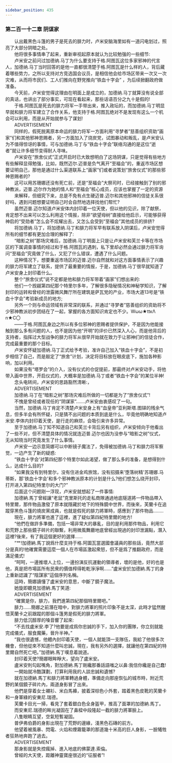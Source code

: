 ```yaml
---
sidebar_position: 435
---
```

### 第二百一十二章 阴谋家  


　　认出戴黑色斗篷的男子是死去的腓力时，卢米安脑海里如有一道闪电划过，照亮了大部分阴暗之处。  
　　他将很多事情串了起来，重新审视起原本就认为比较勉强的一些细节:  
　　卢米安之前问过加德纳.马丁为什么要支持于格.阿图瓦这位多家邪神的代言人，加德纳.马丁当时回答的是他一直都很清楚于格.阿图瓦是什么样的人，背后藏着哪些势力，之所以支持对方竞选国会议员，是相信他会给市场区带来一次又一次灾难，从而将市民们、工人们推向在野党推向“铁血十字会” ，为后续掀翻政府做准备。  
　　今天前，卢米安觉得这理由在明面上是成立的，加德纳.马丁就算没有说全部的真话，也讲出了部分事实，可现在看起来，那些话语百分之九十是假的!  
　　于格.阿图瓦是死去的腓力将军一手带出来，推入政坛的，而加德纳.马丁明显早就和腓力将军建立了合作关系，他支持于格.阿图瓦绝对不是发现有这么一个机会可以利用，而是从开始就参与了谋划!  
　　ADVERTISEMENT  
　　同样的，假死脱离原本命运的腓力将军一方面利用“寻梦者”慈善组织资助“画家”们和其他邪神恩赐者，另一方面加入了烧炭党，试图暴动和叛乱，是卢米安认为不值得惊讶的事情，可与加德纳.马丁与“铁血十字会”联络沟通的是这位“逝者”就让许多细节变得耐人寻味。  
　　卢米安在“旅舍仪式”正式开启时已大致想明白了这场阴谋，只是觉得有些地方有些解释显得勉强，比如，既然迈尔.迈普是负气离开“至福会”的，重返市场区想要证明自己，那他是通过什么渠道联系上“画家”们或者说策划“旅舍仪式”的那些邪神恩赐者的?  
　　这可以用苏珊娜还没有死亡前，还是“至福会”大祭司时，已经接触到了别的邪神教派，迈普.迈尔作为她的情人和“至福会”核心成员，应该也掌握了一定的资源  
　　来解释，但细究下来，总是不免有点生硬迈普.迈尔和其他邪神的信徒关系很好吗，遇到问题想要证明自己时会自然地选择找他们帮忙?  
　　虽然迈普.迈尔知道卢米安体内封印着一位天使，但以他的见识，除了献祭，肯定想不出来可以怎么利用这个情报，除非“欲望母树”直接给他启示，可能够获得神启的“受勋者”怎么会不炫耀出去，又怎么会受到“至福会”其他成员的排挤?  
　　将加德纳.马丁，将加德纳.马丁和腓力将军早有联系放入阴谋后，卢米安觉得所有的细节都有更加合理的解释了:  
　　“暗影之树”那场灾难后，加德纳.马丁明面上只是让卢米安和芙兰卡等在市场区的下属调查事情的经过和于格.阿图瓦的遇刺，私下里却必然会通过腓力将军询问“至福会”究竟做了什么，又犯了什么错误，遭遇了什么问题。  
　　这种情况下，想要重返市场区的迈普.迈尔自然就和对这方面事情表示了兴趣的腓力将军建立了联系，提供了最重要的情报，于是，加德纳.马丁很早就知道了卢米安身上封印着什么。  
　　整个“旅舍仪式”说不定都是他和腓力将军带着“画家”们想出来的:  
　　他们一个觊觎第四纪那个特里尔多年，了解很多隐秘情况和神秘学知识，了解封印的运转和曾经的泄露微风舞厅所在建筑是萨瓦党的产业，市场大道13号是“铁血十字会”考验新成员的地方;  
　　另外一个则与命运领域有非常深的联系，并通过“寻梦者”慈善组织的资助将不少邪神教派初步团结在了一起，掌握的各方面知识肯定也不少。Wωω★ttκΛ n★C〇  
　　——于格.阿图瓦身边之所以有多位邪神的恩赐者提供保护，不是因为他能接触到那么多有问题的人，也不是因为他“开明”的评价已然深入人心，而是他背后的支持者，指挥过大型战争的腓力将军从很早开始就在致力于让邪神们的信徒合作，完成最重要的那个目标。  
　　卢米安怀疑加德纳.马丁正式给予考验，准许自己加入“铁血十字会”，不是初步相信了自己，而是敲定了“旅舍”计划，决定将目标放在眼皮底下，施加各种影响，加以利用。  
　　如果没有“塔罗会”的介入，没有仪式的仓促提前，那最终对卢米安动手，将他带入画中世界，开启仪式的，大概率是加德纳.马丁或者“铁血十字会”的某位半神!  
　　念头电转间，卢米安的思路豁然清晰:，  
　　ADVERTISEMENT  
　　加德纳.马丁在“暗影之树”那场灾难后所做的一切都是为了“旅舍仪式”!  
　　不愧是曾经或者现任的“阴谋家”…….卢米安由衷感叹了一句。  
　　当然，加德纳.马丁肯定不清楚卢米安身上有“血皇帝”亚利斯塔.图铎的残余气息，但多半会有所怀疑，只是猜不出问题的本质到底是什么，毕竟他明确地知道卢米安.李体内封印着天使，是行走的麻烦，会吸引来许多异常。  
　　至于加德纳.马丁知不知道自己和芙兰卡背后另有组织，卢米安倾向于他看出了一些不对，但不清楚具体的情况就连迈普.迈尔也因为没参与“暗影之树”仪式，无从知晓当时究竟发生了什么事情。  
　　卢米安一边示意简娜可以中断镜子魔法了，免得被加德纳.马丁和腓力将军察觉，一边产生了新的疑惑:  
　　“铁血十字会'对第四纪那个特里尔如此渴望，做了那么多的准备，是想得到什么，达成什么目的?  
　　“如果我没有到特里尔，没有住进金鸡旅馆，没有招摄来'堕落树精'苏珊娜.马蒂斯，那'铁血十字会'和多个邪神教派原本的计划是什么?他们想怎么绕开封印，打开进入第四纪特里尔的大门?”  
　　后面这个问题刚一浮现，卢米安就想起了一件事情:  
　　加德納.馬丁曾經讓“老鼠”克里斯托的走私商隊通過地底隧道將一件物品帶入特里爾，那件物品激發了原本就隱藏於地下的特殊鏡中世界，而後來，芙蘭卡在追蹤穿黑色斗篷的燒炭黨成員，也就是假死的腓力將軍時，感應到了那件物品.…....  
　　現在，腓力將軍也進了這裡，進了疑似第四紀特里爾的地方!  
　　“他們在做許多準備，包括一場非常大的暴亂，目的是利用那件物品，利用它和荒野上那些鏡子碎片的聯繫，利用微風舞廳地底曾經出現過的封印泄漏點，潛入這裡?後來，有了我這個更好的選擇......  
　　“艹!加德納.馬丁說爲什麼支持于格.阿圖瓦當選國會議員的那些話，竟然大部分是真的!他確實需要這麼一個人在市場區激起衆怒，但不是爲了推翻政府，而是滿足儀式!  
　　“呵呵，一邊推壞人上位，一邊扮演反抗運動的領導者，壞的是他，好的也是他，真是把市場區所有民衆的價值榨得乾乾淨淨啊……”盧米安於加德納.馬丁的身上重新認識了“陰謀家”這個序列名稱。  
　　這時，簡娜讀懂了盧米安的意思，中斷了鏡子魔法。  
　　她旋即聽見加德納.馬丁笑道:  
　　ADVERTISEMENT  
　　“確實是你，腓力，我們進第四紀那個特里爾吧。”  
　　腓力……簡娜之前潛在暗中，對腓力將軍的照片印象不是太深，此時才猛然醒悟芙蘭卡之前跟蹤的那個斗篷男是假死的腓力將軍。  
　　腓力低沉醇厚的嗓音響了起來:  
　　“不去找盧米安.李了?他要是成爲你忠誠的手下，加入你的團隊，你立刻就能完成儀式，服食魔藥，晉升半神。”  
　　“我也很遺憾，他體內封印着天使，一個人就能頂一支隊伍，我給了他很多次機會，但他從來不知道什麼叫忠誠，現在，我有另外的選擇，就讓他在第四紀的特里爾自然死亡吧。”加德納.馬丁嘆息着說道。  
　　封印着天使?簡娜眼眸睜大，望向了盧米安。  
　　盧米安則勾起嘴角，對加德納.馬丁剛纔那番話語嗤之以鼻:我信你纔是自己蠢!  
　　一開始就冷酷謀劃，打算利用我的人談忠誠和遺憾?  
　　就在加德納.馬丁和腓力將軍轉過身體，準備走向那座恢弘的城市時，附近荒野的某個鏡子碎片內，兩道身影冒了出來。  
　　他們是穿着女士襯衫、米白馬褲，披着深棕色小外套，踏着黑色皮靴的芙蘭卡和一身軍綠的安東尼.瑞德。  
　　芙蘭卡目光一掃，看見了套着銀白色全身盔甲，推高了面罩的加德納.馬丁。  
　　而安東尼.瑞德的眸光凝固在了鼻樑中段隆起一截的腓力將軍臉上。  
　　八隻眼睛互望，空氣短暫凝固。  
　　普伊弗伯爵的身影出現在了荒野的邊緣，淺黑色石磚的前方。  
　　他望着被風暴、閃電、火焰和煙霧籠罩的那道幾十米高的巨人身影，一臉犧牲者狂熱地奔跑了過去。  
　　ADVERTISEMENT  
　　那身影就是失控瘋掉、進入地底的佛蒙達.索倫。  
　　曾經的大天使，距離神靈寶座很近的“征服者”!  
